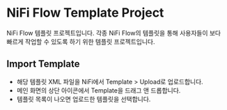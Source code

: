 # NiFi Flow Template Project

NiFi Flow 템플릿 프로젝트입니다. 각종 NiFi Flow의 템플릿을 통해 사용자들이 보다 빠르게 작업할 수 있도록 하기 위한 템플릿 프로젝트입니다.

## Import Template

* 해당 템플릿 XML 파일을 NiFi에서 Template > Upload로 업로드합니다.
* 메인 화면의 상단 아이콘에서 Template을 드래그 앤 드롭합니다.
* 템플릿 목록이 나오면 업로드한 템플릿을 선택합니다.
